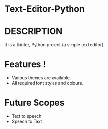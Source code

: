 # Text-Editor-Python


# DESCRIPTION

It is a tkinter, Python project (a simple text editor)


# Features !

- Various themes are available.
- All required font styles and colours.

# Future Scopes
- Text to speech
- Speech to Text

